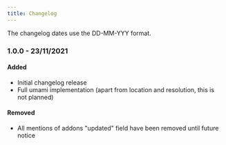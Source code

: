 ```yaml
---
title: Changelog
---
```


The changelog dates use the DD-MM-YYY format.

### 1.0.0 - 23/11/2021
#### Added
* Initial changelog release
* Full umami implementation (apart from location and resolution, this is not planned)

#### Removed
* All mentions of addons "updated" field have been removed until future notice